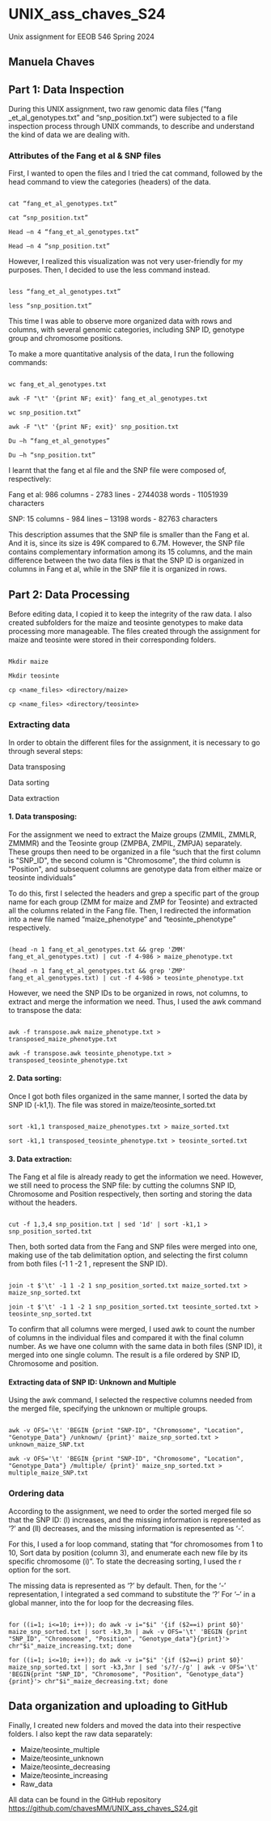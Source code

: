 # UNIX_ass_chaves_S24
Unix assignment for EEOB 546 Spring 2024
## Manuela Chaves  

## Part 1: Data Inspection 

During this UNIX assignment, two raw genomic data files (“fang _et_al_genotypes.txt” and “snp_position.txt”) were subjected to a file inspection process through UNIX commands, to describe and understand the kind of data we are dealing with.   

### Attributes of the Fang et al & SNP files 

First, I wanted to open the files and I tried the cat command, followed by the head command to view the categories (headers) of the data. 

``` 

cat “fang_et_al_genotypes.txt” 

cat “snp_position.txt” 

Head –n 4 “fang_et_al_genotypes.txt” 

Head –n 4 “snp_position.txt” 

``` 

However, I realized this visualization was not very user-friendly for my purposes. Then, I decided to use the less command instead. 

``` 

less “fang_et_al_genotypes.txt” 

less “snp_position.txt” 

``` 

This time I was able to observe more organized data with rows and columns, with several genomic categories, including SNP ID, genotype group and chromosome positions.  

To make a more quantitative analysis of the data, I run the following commands: 

``` 

wc fang_et_al_genotypes.txt 

awk -F "\t" '{print NF; exit}' fang_et_al_genotypes.txt 

wc snp_position.txt” 

awk -F "\t" '{print NF; exit}' snp_position.txt 

Du –h “fang_et_al_genotypes” 

Du –h “snp_position.txt” 

```  

I learnt that the fang et al file and the SNP file were composed of, respectively: 

Fang et al: 986 columns - 2783 lines - 2744038 words - 11051939 characters 

SNP: 15 columns - 984 lines – 13198 words - 82763 characters 

This description assumes that the SNP file is smaller than the Fang et al. And it is, since its size is 49K compared to 6.7M. However, the SNP file contains complementary information among its 15 columns, and the main difference between the two data files is that the SNP ID is organized in columns in Fang et al, while in the SNP file it is organized in rows.    

 

## Part 2: Data Processing 

Before editing data, I copied it to keep the integrity of the raw data. I also created subfolders for the maize and teosinte genotypes to make data processing more manageable. The files created through the assignment for maize and teosinte were stored in their corresponding folders.  

``` 

Mkdir maize  

Mkdir teosinte  

cp <name_files> <directory/maize> 

cp <name_files> <directory/teosinte> 

```  

### Extracting data  

In order to obtain the different files for the assignment, it is necessary to go through several steps: 

Data transposing 

Data sorting 

Data extraction 

#### 1. Data transposing: 

For the assignment we need to extract the Maize groups (ZMMIL, ZMMLR, ZMMMR) and the Teosinte group (ZMPBA, ZMPIL, ZMPJA) separately. These groups then need to be organized in a file “such that the first column is "SNP_ID", the second column is "Chromosome", the third column is "Position", and subsequent columns are genotype data from either maize or teosinte individuals” 

To do this, first I selected the headers and grep a specific part of the group name for each group (ZMM for maize and ZMP for Teosinte) and extracted all the columns related in the Fang file. Then, I redirected the information into a new file named “maize_phenotype” and “teosinte_phenotype” respectively.  

```  

(head -n 1 fang_et_al_genotypes.txt && grep 'ZMM' fang_et_al_genotypes.txt) | cut -f 4-986 > maize_phenotype.txt 

(head -n 1 fang_et_al_genotypes.txt && grep 'ZMP' fang_et_al_genotypes.txt) | cut -f 4-986 > teosinte_phenotype.txt 

``` 

However, we need the SNP IDs to be organized in rows, not columns, to extract and merge the information we need. Thus, I used the awk command to transpose the data: 

```  

awk -f transpose.awk maize_phenotype.txt > transposed_maize_phenotype.txt  

awk -f transpose.awk teosinte_phenotype.txt > transposed_teosinte_phenotype.txt 

``` 

#### 2. Data sorting: 

Once I got both files organized in the same manner, I sorted the data by SNP ID (-k1,1). The file was stored in maize/teosinte_sorted.txt 

```  

sort -k1,1 transposed_maize_phenotypes.txt > maize_sorted.txt 

sort -k1,1 transposed_teosinte_phenotype.txt > teosinte_sorted.txt  

``` 

#### 3. Data extraction: 

The Fang et al file is already ready to get the information we need. However, we still need to process the SNP file: by cutting the columns SNP ID, Chromosome and Position respectively, then sorting and storing the data without the headers.  

```  

cut -f 1,3,4 snp_position.txt | sed '1d' | sort -k1,1 > snp_position_sorted.txt  

``` 

Then, both sorted data from the Fang and SNP files were merged into one, making use of the tab delimitation option, and selecting the first column from both files (-1 1 -2 1 , represent the SNP ID). 

 ``` 

join -t $'\t' -1 1 -2 1 snp_position_sorted.txt maize_sorted.txt > maize_snp_sorted.txt 

join -t $'\t' -1 1 -2 1 snp_position_sorted.txt teosinte_sorted.txt > teosinte_snp_sorted.txt 

```  

To confirm that all columns were merged, I used awk to count the number of columns in the individual files and compared it with the final column number. As we have one column with the same data in both files (SNP ID), it merged into one single column. The result is a file ordered by SNP ID, Chromosome and position. 

#### Extracting data of SNP ID: Unknown and Multiple  

Using the awk command, I selected the respective columns needed from the merged file, specifying the unknown or multiple groups. 

```  

awk -v OFS='\t' 'BEGIN {print "SNP-ID", "Chromosome", "Location", "Genotype_Data"} /unknown/ {print}' maize_snp_sorted.txt > unknown_maize_SNP.txt 

awk -v OFS='\t' 'BEGIN {print "SNP-ID", "Chromosome", "Location", "Genotype_Data"} /multiple/ {print}' maize_snp_sorted.txt > multiple_maize_SNP.txt 

``` 

### Ordering data 

According to the assignment, we need to order the sorted merged file so that the SNP ID: (l) increases, and the missing information is represented as ‘?’ and (ll) decreases, and the missing information is represented as ‘-’.  

For this, I used a for loop command, stating that “for chromosomes from 1 to 10, Sort data by position (column 3), and enumerate each new file by its specific chromosome (i)”. To state the decreasing sorting, I used the r option for the sort. 

The missing data is represented as ‘?’ by default. Then, for the ‘-’ representation, I integrated a sed command to substitute the ‘?’ For ‘–’ in a global manner, into the for loop for the decreasing files. 

``` 

for ((i=1; i<=10; i++)); do awk -v i="$i" '{if ($2==i) print $0}' maize_snp_sorted.txt | sort -k3,3n | awk -v OFS='\t' 'BEGIN {print "SNP_ID", "Chromosome", "Position", "Genotype_data"}{print}'> chr"$i"_maize_increasing.txt; done 

for ((i=1; i<=10; i++)); do awk -v i="$i" '{if ($2==i) print $0}' maize_snp_sorted.txt | sort -k3,3nr | sed 's/?/-/g' | awk -v OFS='\t' 'BEGIN{print "SNP_ID", "Chromosome", "Position", "Genotype_data"}{print}'> chr"$i"_maize_decreasing.txt; done 

``` 

## Data organization and uploading to GitHub 

Finally, I created new folders and moved the data into their respective folders. I also kept the raw data separately:  

- Maize/teosinte_multiple 
- Maize/teosinte_unknown
- Maize/teosinte_decreasing
- Maize/teosinte_increasing
- Raw_data   

All data can be found in the GitHub repository https://github.com/chavesMM/UNIX_ass_chaves_S24.git 
